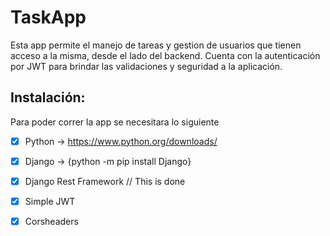 # TaskApp

Esta app permite el manejo de tareas y gestion de usuarios que tienen acceso a la misma, desde el lado del backend. 
Cuenta con la autenticación por JWT para brindar las validaciones y seguridad a la aplicación.



## Instalación:

Para poder correr la app se necesitara lo siguiente

- [x] Python -> https://www.python.org/downloads/
- [x] Django -> {python -m pip install Django}
- [x] Django Rest Framework // This is done
- [x] Simple JWT
- [x] Corsheaders




